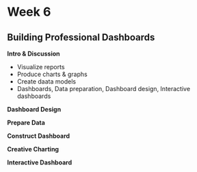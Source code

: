 # Week 6
## Building Professional Dashboards

**Intro & Discussion**
* Visualize reports
* Produce charts & graphs
* Create daata models
* Dashboards, Data preparation, Dashboard design, Interactive dashboards

**Dashboard Design**

**Prepare Data**

**Construct Dashboard**

**Creative Charting**

**Interactive Dashboard**

 
